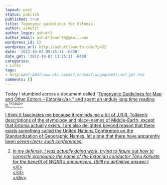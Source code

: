 ```yaml
---
layout: post
status: publish
published: true
title: Toponymic guidelines for Estonia
author: ashuttl
author_login: ashuttl
author_email: ashuttleworth@gmail.com
wordpress_id: 52
wordpress_url: http://ashuttleworth.com/?p=52
date: '2012-10-03 09:15:31 -0400'
date_gmt: '2012-10-03 13:15:31 -0400'
categories:
- Links
tags:
- http:&#47;&#47;www.eki.ee&#47;knn&#47;ungegn&#47;un7_gdl.htm
comments: []
---
```

<p>Today I stumbled across a document called &ldquo;<a href="http:&#47;&#47;www.eki.ee&#47;knn&#47;ungegn&#47;un7_gdl.htm">Toponymic Guidelines for Map and Other Editors &ndash; Estonia<&#47;a>,&rdquo; and spent an unduly long time reading it.<sup>1<&#47;sup></p>
<p>I think it fascinates me because it reminds me a bit of J.R.R. Tolkien&rsquo;s descriptions of the etymology and place-names of Middle-Earth, except that Estonia actually exists. I am also delighted beyond reason that there exists something called the United Nations Conference on the Standardization of Geographic Names, let alone that there have apparently been <em>seven<&#47;em> such conferences.</p>
<div class="footnotes">
<ol>
<li>In my defense, I was actually doing work, trying to figure out how to correctly pronounce the name of the Estonian conductor T&otilde;nu Kaljuste for the benefit of WQXR&rsquo;s announcers. (Still no definitive answer.)<br />
<&#47;li><br />
<&#47;ol><br />
<&#47;div></p>
